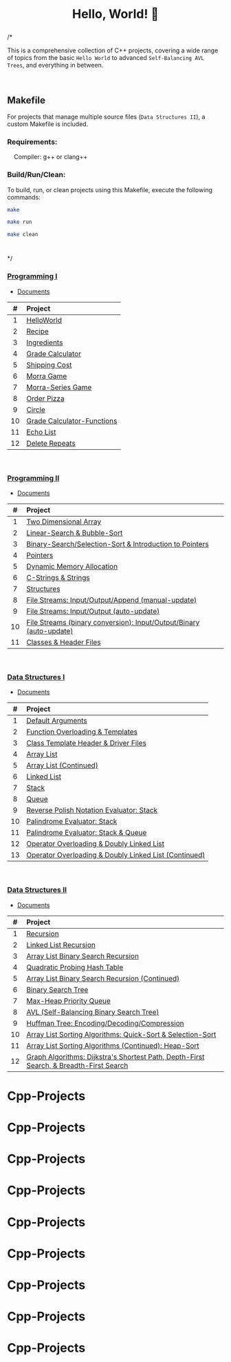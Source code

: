 
# <p align="center"> Hello, World! 🦖 </p>

/*

This is a comprehensive collection of C++ projects, covering a wide range of topics from the basic `Hello World` to advanced `Self-Balancing AVL Trees`, and everything in between.

<br>

## Makefile
For projects that manage multiple source files (`Data Structures II`), a custom Makefile is included.

### Requirements:
&nbsp;&nbsp;&nbsp;&nbsp;Compiler: g++ or clang++

### Build/Run/Clean:
To build, run, or clean projects using this Makefile, execute the following commands:

```bash
make
```
```bash
make run
```
```bash
make clean
```
#
*/

### [Programming I](/programming-I)
* [Documents](programming-I/docs/)

| # | Project |
|:---:|:---|
| 1 | [HelloWorld](./programming-I/01-helloworld) | 
| 2 | [Recipe](./programming-I/02-recipe) | 
| 3 | [Ingredients](./programming-I/03-ingredients) | 
| 4 | [Grade Calculator](./programming-I/04-gradeCalc) |  
| 5 | [Shipping Cost](./programming-I/05-shippingCost) |  
| 6 | [Morra Game](./programming-I/06-morra) |
| 7 | [Morra-Series Game](./programming-I/07-morraSeries) |
| 8 | [Order Pizza](./programming-I/08-pizza) | 
| 9 | [Circle](./programming-I/09-circleArea) |
| 10 | [Grade Calculator-Functions](./programming-I/10-gradeCalc2) |
| 11 | [Echo List](./programming-I/11-echoList) |
| 12 | [Delete Repeats](./programming-I/12-deleteRepeats) |

<br>

### [Programming II](/programming-II)
* [Documents](programming-II/docs/)

| # | Project |
|:---:|:---|
| 1 | [Two Dimensional Array](./programming-II/01-twoDimensionalArray) |
| 2 | [Linear-Search & Bubble-Sort](./programming-II/02-linearSearch-BubbleSort) |
| 3 | [Binary-Search/Selection-Sort & Introduction to Pointers](./programming-II/03-binarySearch-selectionSort_introToPointers) |
| 4 | [Pointers](./programming-II/04-pointers) |
| 5 | [Dynamic Memory Allocation](./programming-II/05-dynamicMemoryAllocation) |
| 6 | [C-Strings & Strings](./programming-II/06-cString-string) |
| 7 | [Structures](./programming-II/07-structures) |
| 8 | [File Streams: Input/Output/Append (manual-update)](./programming-II/08-fstream-manualUpdate) |
| 9 | [File Streams: Input/Output (auto-update)](./programming-II/09-fstream-autoUpdate) |
| 10 | [File Streams (binary conversion): Input/Output/Binary (auto-update)](./programming-II/10-fstream-autoUpdate-binaryConversion) |
| 11 | [Classes & Header Files](./programming-II/11-classes-headerFiles) |

<br>

### [Data Structures I](/data_structures-I)
* [Documents](data_structures-I/docs/)

| # | Project |
|:---:|:---|
| 1 | [Default Arguments](./data_structures-I/01-defaultArgs) |
| 2 | [Function Overloading & Templates](./data_structures-I/02-max) |
| 3 | [Class Template Header & Driver Files](./data_structures-I/03-dyad) |
| 4 | [Array List](./data_structures-I/04-AList) |
| 5 | [Array List (Continued)](./data_structures-I/05-AList) |
| 6 | [Linked List](./data_structures-I/06-LList) |
| 7 | [Stack](./data_structures-I/07-Stack) |
| 8 | [Queue](./data_structures-I/08-Queue) |
| 9 | [Reverse Polish Notation Evaluator: Stack](./data_structures-I/09-rpnStack) |
| 10 | [Palindrome Evaluator: Stack](./data_structures-I/10-palindromes) |
| 11 | [Palindrome Evaluator: Stack & Queue](./data_structures-I/11-pal2) |
| 12 | [Operator Overloading & Doubly Linked List](./data_structures-I/12-DLList) |
| 13 | [Operator Overloading & Doubly Linked List (Continued)](./data_structures-I/13-DLList) |

<br>

### [Data Structures II](/data_structures-II)
* [Documents](data_structures-II/docs/)

| # | Project |
|:---:|:---|
| 1 | [Recursion](./data_structures-II/01-Recursion-StockClass) |
| 2 | [Linked List Recursion](./data_structures-II/02-Reverse-LList-Recursion) |
| 3 | [Array List Binary Search Recursion](./data_structures-II/03-AList-BinarySearch-Recursion) |
| 4 | [Quadratic Probing Hash Table](./data_structures-II/04-Hashing-Quadratic-Probing) |
| 5 | [Array List Binary Search Recursion (Continued)](./data_structures-II/05-Updated-AList-BinarySearch-Recursion) |
| 6 | [Binary Search Tree](./data_structures-II/06-BST) |
| 7 | [Max-Heap Priority Queue ](./data_structures-II/07-Priority-Queue) |
| 8 | [AVL (Self-Balancing Binary Search Tree)](./data_structures-II/08-AVLTree) |
| 9 | [Huffman Tree: Encoding/Decoding/Compression](./data_structures-II/09-Huffman-Algorithm) |
| 10 | [Array List Sorting Algorithms: Quick-Sort & Selection-Sort](./data_structures-II/10-AList-Sorting-Algorithms) |
| 11 | [Array List Sorting Algorithms (Continued): Heap-Sort](./data_structures-II/11-Updated-AList-Sorting-Algorithms) |
| 12 | [Graph Algorithms: Dijkstra's Shortest Path, Depth-First Search, & Breadth-First Search](./data_structures-II/12-Graph-Traversal) |
# Cpp-Projects
# Cpp-Projects
# Cpp-Projects
# Cpp-Projects
# Cpp-Projects
# Cpp-Projects
# Cpp-Projects
# Cpp-Projects
# Cpp-Projects
